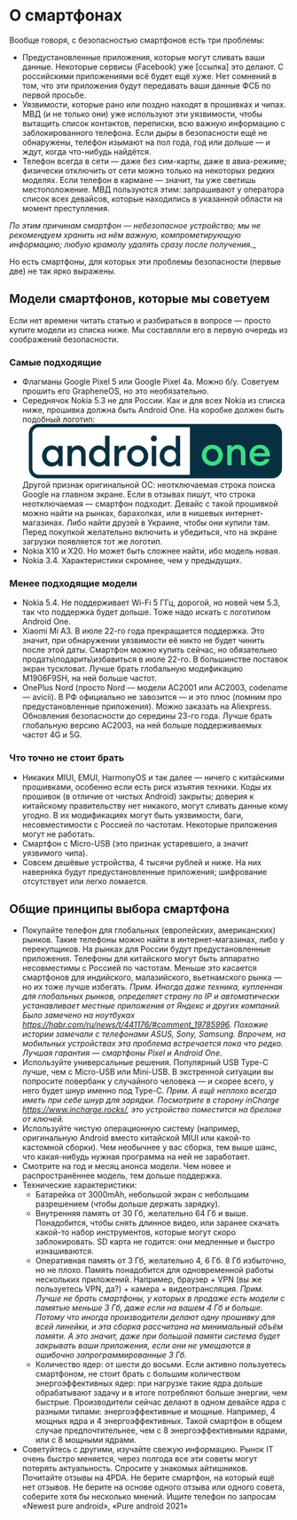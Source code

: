 # О смартфонах

Вообще говоря, с безопасностью смартфонов есть три проблемы:

* Предустановленные приложения, которые могут сливать ваши данные. Некоторые сервисы (Facebook) уже [ссылка] это делают. 
С российскими приложениями всё будет ещё хуже. Нет сомнений в том, что эти приложения будут передавать ваши данные ФСБ 
по первой просьбе. 
* Уязвимости, которые рано или поздно находят в прошивках и чипах. МВД (и не только они) уже используют эти уязвимости, 
чтобы вытащить список контактов, переписки, всю важную информацию с заблокированного телефона. Если дыры в 
безопасности ещё не обнаружены, телефон изымают на пол года, год или дольше — и ждут, когда что-нибудь найдётся.  
* Телефон всегда в сети — даже без сим-карты, даже в авиа-режиме; физически отключить от сети можно только на некоторых 
редких моделях. Если телефон в кармане — значит, ты уже светишь местоположение. МВД пользуются этим: запрашивают у 
оператора список всех девайсов, которые находились в указанной области на момент преступления.  

_По этим причинам смартфон — небезопасное устройство; мы не рекомендуем хранить на нём важную, компрометирующую 
информацию; любую крамолу удалять сразу после получения.__  

Но есть смартфоны, для которых эти проблемы безопасности (первые две) не так ярко выражены.  

## Модели смартфонов, которые мы советуем

Если нет времени читать статью и разбираться в вопросе — просто купите модели из списка ниже. Мы составляли его в 
первую очередь из соображений безопасности.  

### Самые подходящие

* Флагманы Google Pixel 5 или Google Pixel 4a. Можно б/у. Советуем прошить его GrapheneOS, но это необязательно.
* Середнячок Nokia 5.3 не для России. Как и для всех Nokia из списка ниже, прошивка должна быть Android One. На 
коробке должен быть подобный логотип:
      ![](resources/smartphones.png)  
Другой признак оригинальной ОС: неотключаемая строка поиска Google на главном экране. Если в отзывах пишут, что строка 
неотключаемая — смартфон подходит. Девайс с такой прошивкой можно найти на рынках, барахолках, или в нишевых 
интернет-магазинах. Либо найти друзей в Украине, чтобы они купили там. Перед покупкой желательно включить и убедиться, 
что на экране загрузки появляется тот же логотип.
* Nokia X10 и X20. Но может быть сложнее найти, ибо модель новая. 
* Nokia 3.4. Характеристики скромнее, чем у предыдущих. 

### Менее подходящие модели

* Nokia 5.4. Не поддерживает Wi-Fi 5 ГГц, дорогой, но новей чем 5.3, так что поддержка будет дольше. Тоже надо 
искать с логотипом Android One.  
* Xiaomi Mi A3. В июле 22-го года прекращается поддержка. Это значит, при обнаружении уязвимости её никто не будет 
чинить после этой даты. Смартфон можно купить сейчас, но обязательно продать\подарить\избавиться в июле 22-го. В 
большинстве поставок экран тускловат. Лучше брать глобальную модификацию M1906F9SH, на ней больше частот.  
* OnePlus Nord (просто Nord — модели АС2001 или АС2003, codename — avicii). В РФ официально не завозится — и это 
плюс (помним про предустановленные приложения). Можно заказать на Aliexpress. Обновления безопасности до середины 
23-го года. Лучше брать глобальную версию AC2003, на ней больше поддерживаемых частот 4G и 5G.  

### Что точно не стоит брать

* Никаких MIUI, EMUI, HarmonyOS и так далее — ничего с китайскими прошивками, особенно если есть риск изъятия 
техники. Коды их прошивок (в отличие от чистых Android) закрыты; доверия к китайскому правительству нет никакого, 
могут сливать данные кому угодно. В их модификациях могут быть уязвимости, баги, несовместимости с Россией по 
частотам. Некоторые приложения могут не работать. 
* Смартфон с Micro-USB (это признак устаревшего, а значит уязвимого чипа).  
* Совсем дешёвые устройства, 4 тысячи рублей и ниже. На них наверняка будут предустановленные приложения; шифрование 
отсутствует или легко ломается.  

## Общие принципы выбора смартфона

* Покупайте телефон для глобальных (европейских, американских) рынков. Такие телефоны можно найти в интернет-магазинах, 
либо у перекупщиков. На рынках для России будут предустановленные приложения. Телефоны для китайского могут быть 
аппаратно несовместимы с Россией по частотам. Меньше это касается смартфонов для индийского, малазийского, 
вьетнамского рынка — но их тоже лучше избегать.
_Прим. Иногда даже техника, купленная для глобальных рынков, определяет страну по IP и автоматически устанавливает 
местные приложения от Яндекс и других компаний. Было замечено на ноутбуках  
https://habr.com/ru/news/t/441176/#comment_19785996. Похожие истории замечали с телефонами ASUS, Sony, Samsung. 
Впрочем, на мобильных устройствах эта проблема встречается пока что редко. Лучшая гарантия — смартфоны Pixel и 
Android One._  
* Используйте универсальные решения. Популярный USB Type-C лучше, чем с Micro-USB или Mini-USB. В экстренной ситуации 
вы попросите повербанк у случайного человека — и скорее всего, у него будет шнур именно под Type-C. 
_Прим. А ещё неплохо всегда иметь при себе шнур для зарядки. Посмотрите в сторону inCharge 
https://www.incharge.rocks/, это устройство поместится на брелоке от ключей._  
* Используйте чистую операционную систему (например, оригинальную Android вместо китайской MIUI или какой-то 
кастомной сборки). Чем необычнее у вас сборка, тем выше шанс, что какая-нибудь нужная программа на ней не заработает.  
* Смотрите на год и месяц анонса модели. Чем новее и распространённее модель, тем дольше поддержка.  
* Технические характеристики:  
  + Батарейка от 3000mAh, небольшой экран с небольшим разрешением (чтобы дольше держать зарядку).  
  + Внутренняя память от 30 Гб, желательно 64 Гб и выше. Понадобится, чтобы снять длинное видео, или заранее скачать 
какой-то набор инструментов, которые могут скоро заблокировать. SD карта не годится: они медленные и быстро изнашиваются.  
  + Оперативная память от 3 Гб, желательно 4, 6 Гб. 8 Гб избыточно, но не плохо. Память понадобится для одновременной 
работы нескольких приложений. Например, браузер + VPN (вы же пользуетесь VPN, да?) + камера + видеотрансляция. 
_Прим. Лучше не брать смартфоны, у которых в продаже есть модели с памятью меньше 3 Гб, даже если на вашем 4 Гб и 
больше. Потому что иногда производители делают одну прошивку для всей линейки, и эта сборка рассчитана на минимальный 
объём памяти. А это значит, даже при большой памяти система будет закрывать ваши приложения, если они не умещаются в 
ошибочно запрограммированные 3 Гб._  
  + Количество ядер: от шести до восьми. Если активно пользуетесь смартфоном, не стоит брать с большим количеством 
энергоэффективных ядер: при нагрузке такие ядра дольше обрабатывают задачу и в итоге потребляют больше энергии, 
чем быстрые. Производители сейчас делают в одном девайсе ядра с разными типами: энергоэффективные и мощные. 
Например, 4 мощных ядра и 4 энергоэффективных. Такой смартфон в общем случае предпочтительнее, чем с 8 
энергоэффективными ядрами, или с 8 мощными ядрами.  
* Советуйтесь с другими, изучайте свежую информацию. Рынок IT очень быстро меняется, через полгода все эти советы 
могут потерять актуальность. Спросите у знакомых айтишников. Почитайте отзывы на 4PDA. Не берите смартфон, на который
ещё нет отзывов. Не берите на основе одного отзыва или одного совета, соберите хотя бы несколько мнений. 
Ищите телефон по запросам «Newest pure android», «Pure android 2021»  
